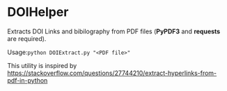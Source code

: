 # DOIHelper

Extracts DOI Links and bibilography from PDF files (**PyPDF3** and **requests** are required).

Usage:`python DOIExtract.py "<PDF file>"`

This utility is inspired by https://stackoverflow.com/questions/27744210/extract-hyperlinks-from-pdf-in-python
